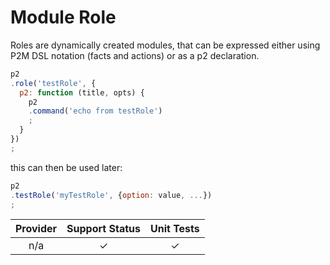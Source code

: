 # Module Role

Roles are dynamically created modules, that can be expressed either using P2M DSL notation (facts and actions) or as a p2 declaration.

```javascript
p2
.role('testRole', {
  p2: function (title, opts) {
    p2
    .command('echo from testRole')
    ;
  }
})
;
```

this can then be used later:

```javascript
p2
.testRole('myTestRole', {option: value, ...})
;
```

| Provider   | Support Status | Unit Tests |
|:----------:|:--------------:|:----------:|
| n/a        | &#x2713;       | &#x2713;   |
